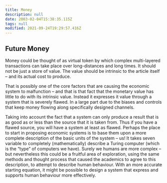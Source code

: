 ```yaml
---
title: Money
description: null
date: 2003-02-04T15:38:35.115Z
tags: null
modified: 2021-09-24T19:29:57.416Z
---
```


## Future Money

Money could be thought of as virtual token by which complex multi-layered transactions can take place over long-distances and long times. It should not be just a store of value. The value should be intrinsic to the article itself – and its actual cost to produce.

That is possibly one of the core factors that are causing the economic system to malfunction – and that is that fact that the monetary value has little to do with its intrinsic value. Instead it expresses it value through a system that is severely flawed. In a large part due to the biases and controls that keep money flowing along specifically designed channels.

Taking into account the fact that a system can only produce a result that is as good as or less than the source that it is taken from. Thus if you have a flawed source, you will have a system at least as flawed. Perhaps the place to start in proposing economic systems is to base them upon a more complete description of the basic units of the system – us! It takes seven variable to completely (mathematically) describe a Turing computer (which is the “type” of computers we have). Surely we humans are more complex – but nevertheless this could be a fruitful area of exploration, using the same methods and thought process that caused the academics to agree to this description, to attempt to describe human behaviour. With an more accurate starting equation, it might be possible to design a system that express and supports human behaviour more effectively.
